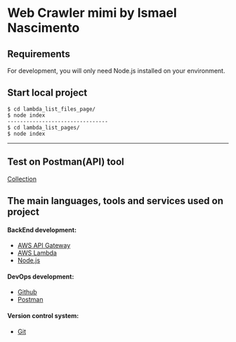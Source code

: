 # Web Crawler mimi by Ismael Nascimento

## Requirements

For development, you will only need Node.js installed on your environment.

## Start local project

    $ cd lambda_list_files_page/
    $ node index
    --------------------------------
    $ cd lambda_list_pages/
    $ node index

---

## Test on Postman(API) tool

[Collection](https://github.com/IsmaelNascimento/web_crawler_mimi/blob/master/d3_challenge.postman_collection.json)


## The main languages, tools and services used on project

#### BackEnd development:
- [AWS API Gateway](https://aws.amazon.com/api-gateway/?nc1=h_ls)
- [AWS Lambda](https://aws.amazon.com/lambda/?nc1=h_ls)
- [Node.js](https://nodejs.org/en/)

#### DevOps development:
- [Github](https://github.com/)
- [Postman](https://www.getpostman.com/)

#### Version control system:
- [Git](https://git-scm.com/)
